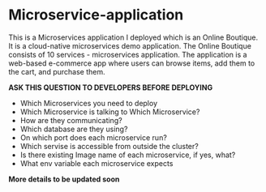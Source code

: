 # Microservice-application

This is a Microservices application I deployed which is an Online Boutique. It is a cloud-native microservices demo application. The Online Boutique consists of 10 services - microservices application. The application is a web-based e-commerce app where users can browse items, add them to the cart, and purchase them.


**ASK THIS QUESTION TO DEVELOPERS BEFORE DEPLOYING**

- Which Microservices you need to deploy
- Which Microservice is talking to Which Microservice?
- How are they communicating?
- Which database are they using?
- On which port does each microservice run?
- Which servise is accessible from outside the cluster?
- Is there existing Image name of each microservice, if yes, what?
- What env variable each microservice expects

**More details to be updated soon**
